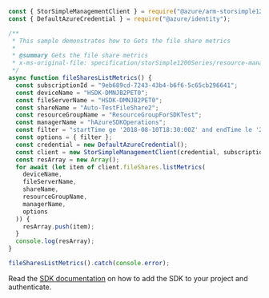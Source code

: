 ```javascript
const { StorSimpleManagementClient } = require("@azure/arm-storsimple1200series");
const { DefaultAzureCredential } = require("@azure/identity");

/**
 * This sample demonstrates how to Gets the file share metrics
 *
 * @summary Gets the file share metrics
 * x-ms-original-file: specification/storSimple1200Series/resource-manager/Microsoft.StorSimple/stable/2016-10-01/examples/FileSharesListMetrics.json
 */
async function fileSharesListMetrics() {
  const subscriptionId = "9eb689cd-7243-43b4-b6f6-5c65cb296641";
  const deviceName = "HSDK-DMNJB2PET0";
  const fileServerName = "HSDK-DMNJB2PET0";
  const shareName = "Auto-TestFileShare2";
  const resourceGroupName = "ResourceGroupForSDKTest";
  const managerName = "hAzureSDKOperations";
  const filter = "startTime ge '2018-08-10T18:30:00Z' and endTime le '2018-08-11T18:30:00Z'";
  const options = { filter };
  const credential = new DefaultAzureCredential();
  const client = new StorSimpleManagementClient(credential, subscriptionId);
  const resArray = new Array();
  for await (let item of client.fileShares.listMetrics(
    deviceName,
    fileServerName,
    shareName,
    resourceGroupName,
    managerName,
    options
  )) {
    resArray.push(item);
  }
  console.log(resArray);
}

fileSharesListMetrics().catch(console.error);
```

Read the [SDK documentation](https://github.com/Azure/azure-sdk-for-js/blob/%40azure%2Farm-storsimple1200series_2.0.1/sdk/storsimple1200series/arm-storsimple1200series/README.md) on how to add the SDK to your project and authenticate.
